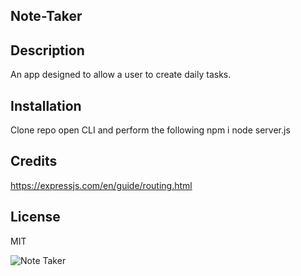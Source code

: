 ## Note-Taker 

## Description

An app designed to allow a user to create daily tasks. 

## Installation

Clone repo
open CLI and perform the following
npm i
node server.js

## Credits

https://expressjs.com/en/guide/routing.html

## License

MIT

![Note Taker](https://user-images.githubusercontent.com/106920094/214711552-17fab4ae-ab7f-4b60-a5ab-796aaee4dd27.PNG)
